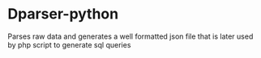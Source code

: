 # Dparser-python
Parses raw data and generates a well formatted json file that is later used by php script to generate sql queries 
